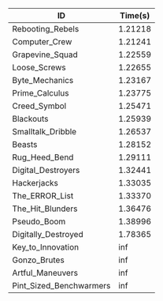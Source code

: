 |ID|Time(s)|
|-|-|
|Rebooting_Rebels|1.21218|
|Computer_Crew|1.21241|
|Grapevine_Squad|1.22559|
|Loose_Screws|1.22655|
|Byte_Mechanics|1.23167|
|Prime_Calculus|1.23775|
|Creed_Symbol|1.25471|
|Blackouts|1.25939|
|Smalltalk_Dribble|1.26537|
|Beasts|1.28152|
|Rug_Heed_Bend|1.29111|
|Digital_Destroyers|1.32441|
|Hackerjacks|1.33035|
|The_ERROR_List|1.33370|
|The_Hit_Blunders|1.36476|
|Pseudo_Boom|1.38996|
|Digitally_Destroyed|1.78365|
|Key_to_Innovation|inf|
|Gonzo_Brutes|inf|
|Artful_Maneuvers|inf|
|Pint_Sized_Benchwarmers|inf|
